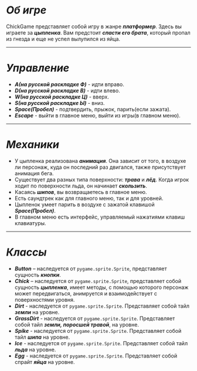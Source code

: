 # ***Об игре***
ChickGame представляет собой игру в жанре ***платформер***. Здесь вы играете за ***цыпленка***. Вам предстоит ***спасти его брата***, который пропал из гнезда и еще не успел вылупился из яйца.
___
# ***Управление***
+ ***A(на русской раскладке Ф)*** - идти вправо.
+ ***D(на русской раскладке В)*** - идти влево.
+ ***W(на русской раскладке Ц)*** - вверх.
+ ***S(на русской раскладке Ы)*** - вниз.
+ ***Space(Пробел)*** - подтвердить, прыжок, парить(если зажата).
+ ***Escape*** - выйти в главное меню, выйти из игры(в главном меню).
___
# ***Механики***
+ У цыпленка реализована ***анимация***. Она зависит от того, в воздухе ли персонаж, куда он последний раз двигался, также присутствует анимация бега.
+ Существует два разных типа поверхности: ***трава*** и ***лёд***. Когда игрок ходит по поверхности льда, он начинает ***скользить***.
+ Касаясь ***шипов***, вы возвращаетесь в главное меню.
+ Есть саундтрек как для главного меню, так и для уровней.
+ Цыпленок умеет парить в воздухе с зажатой клавишой ***Space(Пробел)***.
+ В главном меню есть интерфейс, управляемый нажатиями клавиш клавиатуры.
___
# ***Классы***
+ ***Button*** – наследуется от `pygame.sprite.Sprite`, представляет сущность ***кнопки***.
+ ***Chick*** – наследуется от `pygame.sprite.Sprite`, представляет собой сущность ***цыпленка***, имеет методы, с помощью которого персонаж может передвигаться, анимруется и взаимодействует с поверхностями уровня.
+ ***Dirt*** -  наследуется от `pygame.sprite.Sprite`. Представляет собой тайл ***земли*** на уровне.
+ ***GrassDirt*** -  наследуется от `pygame.sprite.Sprite`. Представляет собой тайл ***земли, поросшей травой***, на уровне.
+ ***Spike*** -  наследуется от `pygame.sprite.Sprite`. Представляет собой тайл ***шипа*** на уровне.
+ ***Ice*** -  наследуется от `pygame.sprite.Sprite`. Представляет собой тайл ***льда*** на уровне.
+ ***Egg*** -  наследуется от `pygame.sprite.Sprite`. Представляет собой спрайт ***яйца*** на уровне.

